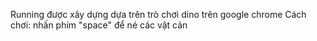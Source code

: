 Running được xây dựng dựa trên trò chơi dino trên google chrome
Cách chơi: nhấn phím "space" để né các vật cản 
